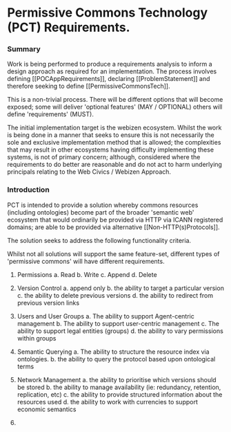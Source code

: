 # Permissive Commons Technology (PCT) Requirements.

### Summary

Work is being performed to produce a requirements analysis to inform a design approach as required for an implementation.  The process involves defining [[POCAppRequirements]], declaring [[ProblemStatement]] and therefore seeking to define [[PermissiveCommonsTech]].

This is a non-trivial process.  There will be different options that will become exposed; some will deliver 'optional features' (MAY / OPTIONAL) others will define 'requirements' (MUST).

The initial implementation target is the webizen ecosystem. Whilst the work is being done in a manner that seeks to ensure this is not necessarily the sole and exclusive implementation method that is allowed; the complexities that may result in other ecosystems having difficulty implementing these systems, is not of primary concern; although, considered where the requirements to do better are reasonable and do not act to harm underlying principals relating to the Web Civics / Webizen Approach. 

### Introduction

PCT is intended to provide a solution whereby commons resources (including ontologies) become part of the broader 'semantic web' ecosystem that would ordinarily be provided via HTTP via ICANN registered domains; are able to be provided via alternative [[Non-HTTP(s)Protocols]].

The solution seeks to address the following functionality criteria.  

Whilst not all solutions will support the same feature-set, different types of 'permissive commons' will have different requirements.

1. Permissions 
	a. Read
	b. Write
	c. Append
	d. Delete 

2. Version Control
	a. append only
	b. the ability to target a particular version
	c. the ability to delete previous versions
	d. the ability to redirect from previous version links

3. Users and User Groups
	a. The ability to support Agent-centric management
	b. The ability to support user-centric management
	c. The ability to support legal entities (groups)
	d. the ability to vary permissions within groups

4. Semantic Querying
	a. The ability to structure the resource index via ontologies.
	b. the ability to query the protocol based upon ontological terms
	
 5. Network Management
	 a. the ability to prioritise which versions should be stored
	 b. the ability to manage availability (ie: redundancy, retention, replication, etc)
	 c. the ability to provide structured information about the resources used 
	 d. the ability to work with currencies to support economic semantics

6.  